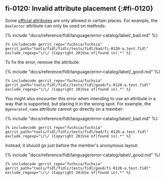 ## fi-0120: Invalid attribute placement {:#fi-0120}

Some [official attributes](/docs/reference/fidl/language/attributes.md) are only
allowed in certain places. For example, the `@selector` attribute can only be
used on methods:

{% include "docs/reference/fidl/language/error-catalog/label/_bad.md" %}

```fidl
{% includecode gerrit_repo="fuchsia/fuchsia" gerrit_path="tools/fidl/fidlc/tests/fidl/bad/fi-0120-a.test.fidl" exclude_regexp="\/\/ (Copyright 20|Use of|found in).*" %}
```

To fix the error, remove the attribute:

{% include "docs/reference/fidl/language/error-catalog/label/_good.md" %}

```fidl
{% includecode gerrit_repo="fuchsia/fuchsia" gerrit_path="tools/fidl/fidlc/tests/fidl/good/fi-0120-a.test.fidl" exclude_regexp="\/\/ (Copyright 20|Use of|found in).*" %}
```

You might also encounter this error when intending to use an attribute in a way
that is supported, but placing it in the wrong spot. For example, the
`@generated_name` attribute cannot go directly on a member:

{% include "docs/reference/fidl/language/error-catalog/label/_bad.md" %}

```fidl
{% includecode gerrit_repo="fuchsia/fuchsia" gerrit_path="tools/fidl/fidlc/tests/fidl/bad/fi-0120-a.test.fidl" exclude_regexp="\/\/ (Copyright 20|Use of|found in).*" %}
```

Instead, it should go just before the member's anonymous layout:

{% include "docs/reference/fidl/language/error-catalog/label/_good.md" %}

```fidl
{% includecode gerrit_repo="fuchsia/fuchsia" gerrit_path="tools/fidl/fidlc/tests/fidl/good/fi-0120-a.test.fidl" exclude_regexp="\/\/ (Copyright 20|Use of|found in).*" %}
```

